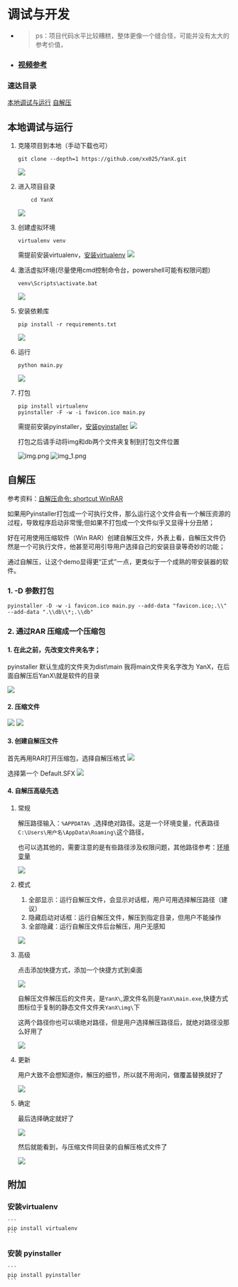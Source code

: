 # 调试与开发

- >ps：项目代码水平比较糟糕，整体更像一个缝合怪，可能并没有太大的参考价值，

- ### [视频参考](https://www.bilibili.com/video/BV1Ce4y1Z7Nq)
### 速达目录

[本地调试与运行](#本地调试与运行)
[自解压](#自解压)

## 本地调试与运行

1. 克隆项目到本地（手动下载也可）

    ```
    git clone --depth=1 https://github.com/xx025/YanX.git
    ```
    ![](img/2022-09-05_20-09-08-克隆.png)

2. 进入项目目录
    ```text
        cd YanX
    ```
    ![](img/2022-09-05_20-10-57-目录.png)

3. 创建虚拟环境

    ```text
    virtualenv venv
    ```
    需提前安装virtualenv，[安装virtualenv](#安装virtualenv)
    ![](img/2022-09-05_20-11-33-创建.png)

4. 激活虚拟环境(尽量使用cmd控制命令台，powershell可能有权限问题)

    ```
    venv\Scripts\activate.bat
    ```
    ![](img/2022-09-05_20-12-10-激活.png)


5. 安装依赖库

    ```
    pip install -r requirements.txt
    ```
    ![](img/2022-09-05_20-12-36-依赖.png)

6. 运行

    ```
    python main.py
    ```
    ![](img/2022-09-05_20-17-00-运行.png)

7. 打包

    ```
    pip install virtualenv
    pyinstaller -F -w -i favicon.ico main.py
    ```
    需提前安装pyinstaller，[安装pyinstaller](#安装pyinstaller)
    ![](img/2022-09-05_20-19-14-打包.png)

    打包之后请手动将img和db两个文件夹复制到打包文件位置

    ![img.png](img/复制.png)
    ![img_1.png](img/目录.png)

## 自解压

参考资料：[自解压命令: shortcut WinRAR](https://documentation.help/WinRAR-zh/HELPSFXShortcut.htm)

如果用Pyinstaller打包成一个可执行文件，那么运行这个文件会有一个解压资源的过程，导致程序启动非常慢;但如果不打包成一个文件似乎又显得十分丑陋；

好在可用使用压缩软件（Win RAR）创建自解压文件，外表上看，自解压文件仍然是一个可执行文件，他甚至可用引导用户选择自己的安装目录等奇妙的功能；

通过自解压，让这个demo显得更“正式”一点，更类似于一个成熟的带安装器的软件。

### 1. -D 参数打包

   ```
   pyinstaller -D -w -i favicon.ico main.py --add-data "favicon.ico;.\\"  --add-data ".\\db\\*;.\\db"
   ```

### 2. 通过RAR 压缩成一个压缩包

#### 1. 在此之前，先改变文件夹名字；

   pyinstaller 默认生成的文件夹为dist\main
   我将main文件夹名字改为 YanX，在后面自解压后YanX\就是软件的目录
   
   ![](img/2022-09-06_21-14-25-自解压-改名.png)
   
#### 2. 压缩文件
   
   ![](img/2022-09-06_21-16-15-自解压-压缩.png)
   ![](img/2022-09-06_21-17-54-自解压-压缩完成.png)
   
#### 3. 创建自解压文件
   
   首先再用RAR打开压缩包，选择自解压格式
   ![](img/2022-09-06_21-21-46-自解压-打开.png)
      
   选择第一个 Default.SFX
   ![](img/2022-09-06_21-25-31-自解压-默认模板.png)

#### 4. 自解压高级先选
      
1. 常规

   解压路径输入：`%APPDATA% `,选择绝对路径。这是一个环境变量，代表路径 `C:\Users\用户名\AppData\Roaming\`这个路径，

   也可以选其他的，需要注意的是有些路径涉及权限问题，其他路径参考：[环境变量](https://baike.baidu.com/item/%E7%8E%AF%E5%A2%83%E5%8F%98%E9%87%8F)

   ![](img/2022-09-06_21-28-50-自解压-常规.png)

2. 模式

   1. 全部显示：运行自解压文件，会显示对话框，用户可用选择解压路径（建议）
   2. 隐藏启动对话框：运行自解压文件，解压到指定目录，但用户不能操作
   3. 全部隐藏：运行自解压文件后台解压，用户无感知

   ![](img/2022-09-06_21-42-19-自解压-模式.png)

3. 高级

   点击添加快捷方式，添加一个快捷方式到桌面

   ![](img/2022-09-06_21-46-28-自解压-快捷方式.png)
   
   自解压文件解压后的文件夹，是`YanX\`,源文件名则是`YanX\main.exe`,快捷方式图标位于复制的静态文件文件夹`YanX\img\`下
   
   这两个路径你也可以填绝对路径，但是用户选择解压路径后，就绝对路径没那么好用了

   ![](img/2022-09-06_21-49-24-自解压-快捷方式-路径.png)

4. 更新

   用户大致不会想知道你，解压的细节，所以就不用询问，做覆盖替换就好了

   ![](img/2022-09-06_21-55-16-自解压-更新.png)

5. 确定

   最后选择确定就好了

   ![](img/2022-09-06_21-49-24-自解压-确定.png)
   
   然后就能看到，与压缩文件同目录的自解压格式文件了
   
   ![](img/2022-09-06_21-59-47-自解压-完成.png)

   


      
   
      
   


## 附加

### 安装virtualenv

    ```
    pip install virtualenv
    ```

### 安装 pyinstaller

    ```
    pip install pyinstaller
    ```
